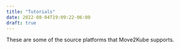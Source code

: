 ```yaml
---
title: "Tutorials"
date: 2022-08-04T19:09:22-06:00
draft: true
---
```



These are some of the source platforms that Move2Kube supports.


